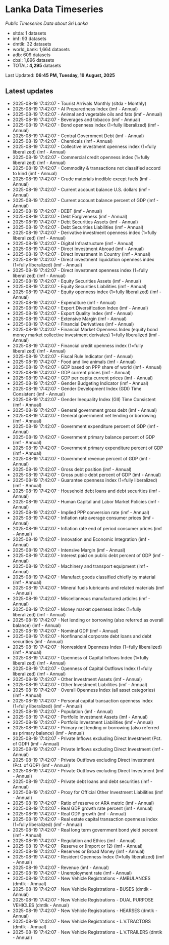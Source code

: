 # Lanka Data Timeseries
*Public Timeseries Data about Sri Lanka*

* sltda: 1 datasets
* imf: 93 datasets
* dmtlk: 32 datasets
* world_bank: 1,664 datasets
* adb: 609 datasets
* cbsl: 1,896 datasets
* TOTAL: **4,295** datasets

Last Updated: **06:45 PM, Tuesday, 19 August, 2025**

## Latest updates

* 2025-08-19 17:42:07 - Tourist Arrivals Monthly (sltda - Monthly)
* 2025-08-19 17:42:07 - AI Preparedness Index (imf - Annual)
* 2025-08-19 17:42:07 - Animal and vegetable oils and fats (imf - Annual)
* 2025-08-19 17:42:07 - Beverages and tobacco (imf - Annual)
* 2025-08-19 17:42:07 - Bond openness index (1=fully liberalized) (imf - Annual)
* 2025-08-19 17:42:07 - Central Government Debt (imf - Annual)
* 2025-08-19 17:42:07 - Chemicals (imf - Annual)
* 2025-08-19 17:42:07 - Collective investment openness index (1=fully liberalized) (imf - Annual)
* 2025-08-19 17:42:07 - Commercial credit openness index (1=fully liberalized) (imf - Annual)
* 2025-08-19 17:42:07 - Commodity & transactions not classified accord to kind (imf - Annual)
* 2025-08-19 17:42:07 - Crude materials inedible except fuels (imf - Annual)
* 2025-08-19 17:42:07 - Current account balance U.S. dollars (imf - Annual)
* 2025-08-19 17:42:07 - Current account balance percent of GDP (imf - Annual)
* 2025-08-19 17:42:07 - DEBT (imf - Annual)
* 2025-08-19 17:42:07 - Debt Forgiveness (imf - Annual)
* 2025-08-19 17:42:07 - Debt Securities Assets (imf - Annual)
* 2025-08-19 17:42:07 - Debt Securities Liabilities (imf - Annual)
* 2025-08-19 17:42:07 - Derivative investment openness index (1=fully liberalized) (imf - Annual)
* 2025-08-19 17:42:07 - Digital Infrastructure (imf - Annual)
* 2025-08-19 17:42:07 - Direct Investment Abroad (imf - Annual)
* 2025-08-19 17:42:07 - Direct Investment In Country (imf - Annual)
* 2025-08-19 17:42:07 - Direct investment liquidation openness index (1=fully liberalized) (imf - Annual)
* 2025-08-19 17:42:07 - Direct investment openness index (1=fully liberalized) (imf - Annual)
* 2025-08-19 17:42:07 - Equity Securities Assets (imf - Annual)
* 2025-08-19 17:42:07 - Equity Securities Liabilities (imf - Annual)
* 2025-08-19 17:42:07 - Equity openness index (1=fully liberalized) (imf - Annual)
* 2025-08-19 17:42:07 - Expenditure (imf - Annual)
* 2025-08-19 17:42:07 - Export Diversification Index (imf - Annual)
* 2025-08-19 17:42:07 - Export Quality Index (imf - Annual)
* 2025-08-19 17:42:07 - Extensive Margin (imf - Annual)
* 2025-08-19 17:42:07 - Financial Derivatives (imf - Annual)
* 2025-08-19 17:42:07 - Financial Market Openness Index (equity bond money market collective investment derivates) 1=fully liberalized (imf - Annual)
* 2025-08-19 17:42:07 - Financial credit openness index (1=fully liberalized) (imf - Annual)
* 2025-08-19 17:42:07 - Fiscal Rule Indicator (imf - Annual)
* 2025-08-19 17:42:07 - Food and live animals (imf - Annual)
* 2025-08-19 17:42:07 - GDP based on PPP share of world (imf - Annual)
* 2025-08-19 17:42:07 - GDP current prices (imf - Annual)
* 2025-08-19 17:42:07 - GDP per capita current prices (imf - Annual)
* 2025-08-19 17:42:07 - Gender Budgeting Indicator (imf - Annual)
* 2025-08-19 17:42:07 - Gender Development Index (GDI) Time Consistent (imf - Annual)
* 2025-08-19 17:42:07 - Gender Inequality Index (GII) Time Consistent (imf - Annual)
* 2025-08-19 17:42:07 - General government gross debt (imf - Annual)
* 2025-08-19 17:42:07 - General government net lending or borrowing (imf - Annual)
* 2025-08-19 17:42:07 - Government expenditure percent of GDP (imf - Annual)
* 2025-08-19 17:42:07 - Government primary balance percent of GDP (imf - Annual)
* 2025-08-19 17:42:07 - Government primary expenditure percent of GDP (imf - Annual)
* 2025-08-19 17:42:07 - Government revenue percent of GDP (imf - Annual)
* 2025-08-19 17:42:07 - Gross debt position (imf - Annual)
* 2025-08-19 17:42:07 - Gross public debt percent of GDP (imf - Annual)
* 2025-08-19 17:42:07 - Guarantee openness index (1=fully liberalized) (imf - Annual)
* 2025-08-19 17:42:07 - Household debt loans and debt securities (imf - Annual)
* 2025-08-19 17:42:07 - Human Capital and Labor Market Policies (imf - Annual)
* 2025-08-19 17:42:07 - Implied PPP conversion rate (imf - Annual)
* 2025-08-19 17:42:07 - Inflation rate average consumer prices (imf - Annual)
* 2025-08-19 17:42:07 - Inflation rate end of period consumer prices (imf - Annual)
* 2025-08-19 17:42:07 - Innovation and Economic Integration (imf - Annual)
* 2025-08-19 17:42:07 - Intensive Margin (imf - Annual)
* 2025-08-19 17:42:07 - Interest paid on public debt percent of GDP (imf - Annual)
* 2025-08-19 17:42:07 - Machinery and transport equipment (imf - Annual)
* 2025-08-19 17:42:07 - Manufact goods classified chiefly by material (imf - Annual)
* 2025-08-19 17:42:07 - Mineral fuels lubricants and related materials (imf - Annual)
* 2025-08-19 17:42:07 - Miscellaneous manufactured articles (imf - Annual)
* 2025-08-19 17:42:07 - Money market openness index (1=fully liberalized) (imf - Annual)
* 2025-08-19 17:42:07 - Net lending or borrowing (also referred as overall balance) (imf - Annual)
* 2025-08-19 17:42:07 - Nominal GDP (imf - Annual)
* 2025-08-19 17:42:07 - Nonfinancial corporate debt loans and debt securities (imf - Annual)
* 2025-08-19 17:42:07 - Nonresident Openness Index (1=fully liberalized) (imf - Annual)
* 2025-08-19 17:42:07 - Openness of Capital Inflows Index (1=fully liberalized) (imf - Annual)
* 2025-08-19 17:42:07 - Openness of Capital Outflows Index (1=fully liberalized) (imf - Annual)
* 2025-08-19 17:42:07 - Other Investment Assets (imf - Annual)
* 2025-08-19 17:42:07 - Other Investment Liabilities (imf - Annual)
* 2025-08-19 17:42:07 - Overall Openness Index (all asset categories) (imf - Annual)
* 2025-08-19 17:42:07 - Personal capital transaction openness index (1=fully liberalized) (imf - Annual)
* 2025-08-19 17:42:07 - Population (imf - Annual)
* 2025-08-19 17:42:07 - Portfolio Investment Assets (imf - Annual)
* 2025-08-19 17:42:07 - Portfolio Investment Liabilities (imf - Annual)
* 2025-08-19 17:42:07 - Primary net lending or borrowing (also referred as primary balance) (imf - Annual)
* 2025-08-19 17:42:07 - Private Inflows excluding Direct Investment (Pct. of GDP) (imf - Annual)
* 2025-08-19 17:42:07 - Private Inflows excluding Direct Investment (imf - Annual)
* 2025-08-19 17:42:07 - Private Outflows excluding Direct Investment (Pct. of GDP) (imf - Annual)
* 2025-08-19 17:42:07 - Private Outflows excluding Direct Investment (imf - Annual)
* 2025-08-19 17:42:07 - Private debt loans and debt securities (imf - Annual)
* 2025-08-19 17:42:07 - Proxy for Official Other Investment Liabilities (imf - Annual)
* 2025-08-19 17:42:07 - Ratio of reserve or ARA metric (imf - Annual)
* 2025-08-19 17:42:07 - Real GDP growth rate percent (imf - Annual)
* 2025-08-19 17:42:07 - Real GDP growth (imf - Annual)
* 2025-08-19 17:42:07 - Real estate capital transaction openness index (1=fully liberalized) (imf - Annual)
* 2025-08-19 17:42:07 - Real long term government bond yield percent (imf - Annual)
* 2025-08-19 17:42:07 - Regulation and Ethics (imf - Annual)
* 2025-08-19 17:42:07 - Reserve or (Import or 12) (imf - Annual)
* 2025-08-19 17:42:07 - Reserves or Broad Money (imf - Annual)
* 2025-08-19 17:42:07 - Resident Openness Index (1=fully liberalized) (imf - Annual)
* 2025-08-19 17:42:07 - Revenue (imf - Annual)
* 2025-08-19 17:42:07 - Unemployment rate (imf - Annual)
* 2025-08-19 17:42:07 - New Vehicle Registrations - AMBULANCES (dmtlk - Annual)
* 2025-08-19 17:42:07 - New Vehicle Registrations - BUSES (dmtlk - Annual)
* 2025-08-19 17:42:07 - New Vehicle Registrations - DUAL PURPOSE VEHICLES (dmtlk - Annual)
* 2025-08-19 17:42:07 - New Vehicle Registrations - HEARSES (dmtlk - Annual)
* 2025-08-19 17:42:07 - New Vehicle Registrations - L.V.TRACTORS (dmtlk - Annual)
* 2025-08-19 17:42:07 - New Vehicle Registrations - L.V.TRAILERS (dmtlk - Annual)